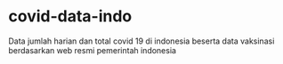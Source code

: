 # covid-data-indo
Data jumlah harian dan total covid 19 di indonesia beserta data vaksinasi berdasarkan web resmi pemerintah indonesia
